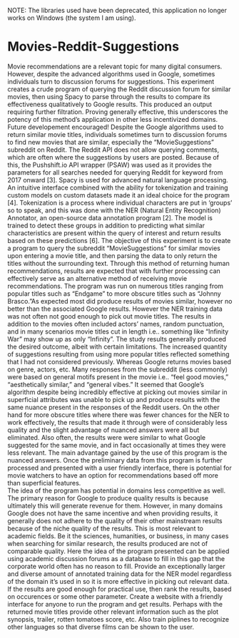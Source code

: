 NOTE: The libraries used have been deprecated, this application no longer works on Windows (the system I am using). 

# Movies-Reddit-Suggestions
Movie recommendations are a relevant topic for many digital consumers. However, despite the advanced algorithms used in Google, sometimes individuals turn to discussion forums for suggestions. This experiment creates a crude program of querying the Reddit discussion forum for similar movies, then using Spacy to parse through the results to compare its effectiveness qualitatively to Google results. This produced an output requiring further filtration. Proving generally effective, this underscores the potency of this method’s application in other less incentivized domains. Future developement encouraged!
Despite the Google algorithms used to return similar movie titles, individuals sometimes turn to discussion forums to find new movies that are similar, especially the “MovieSuggestions” subreddit on Reddit. The Reddit API does not allow querying comments, which are often where the suggestions by users are posted. Because of this, the Pushshift.io API wrapper (PSAW) was used as it provides the parameters for all searches needed for querying Reddit for keyword from 2017 onward [3].
Spacy is used for advanced natural language processing. An intuitive interface combined with the ability for tokenization and training custom models on custom datasets made it an ideal choice for the program [4]. Tokenization is a process where individual characters are put in ‘groups’ so to speak, and this was done with the NER (Natural Entity Recognition) Annotator, an open-source data annotation program [2]. The model is trained to detect these groups in addition to predicting what similar characteristics are present within the query of interest and return results based on these predictions [6]. 
The objective of this experiment is to create a program to query the subreddit “MovieSuggestions” for similar movies upon entering a movie title, and then parsing the data to only return the titles without the surrounding text. Through this method of returning human recommendations, results are expected that with further processing can effectively serve as an alternative method of receiving movie recommendations. 
The program was run on numerous titles ranging from popular titles such as “Endgame” to more obscure titles such as “Johnny Brasco.”As expected most did produce results of movies similar, however no better than the associated Google results. However the NER training data was not often not good enough to pick out movie titles. The results in addition to the movies often included actors’ names, random punctuation, and in many scenarios movie titles cut in length i.e.. something like “Infinity War” may show up as only “Infinity”.
The study results generally produced the desired outcome, albeit with certain limitations. 
The increased quantity of suggestions resulting from using more popular titles reflected something that I had not considered previously. Whereas Google returns movies based on genre, actors, etc. Many responses from the subreddit (less commonly) were based on general motifs present in the movie i.e.. “feel good movies,” “aesthetically similar,” and “general vibes.” It seemed that Google’s algorithm despite being incredibly effective at picking out movies similar in superficial attributes was unable to pick up and produce results with the same nuance present in the responses of the Reddit users. 
On the other hand for more obscure titles where there was fewer chances for the NER to work effectively, the results that made it through were of considerably less quality and the slight advantage of nuanced answers were all but eliminated. 
Also often, the results were were similar to what Google suggested for the same movie, and in fact occasionally at times they were less relevant. 
The main advantage gained by the use of this program is the nuanced answers. Once the preliminary data from this program is further processed and presented with a user friendly interface, there is potential for movie watchers to have an option for recommendations based off more than superficial features.  
The idea of the program has potential in domains less competitive as well. The primary reason for Google to produce quality results is because ultimately this will generate revenue for them. However, in many domains Google does not have the same incentive and when providing results, it generally does not adhere to the quality of their other mainstream results because of the niche quality of the results. This is most relevant to academic fields. Be it the sciences, humanities, or business, in many cases when searching for similar research, the results produced are not of comparable quality. Here the idea of the program presented can be applied using academic discussion forums as a database to fill in this gap that the corporate world often has no reason to fill. 
Provide an exceptionally larger and diverse amount of annotated training data for the NER model regardless of the domain it’s used in so it is more effective in picking out relevant data.
If the results are good enough for practical use, then rank the results, based on occurences or some other parameter.
Create a website with a friendly interface for anyone to run the program and get results.
Perhaps with the returned movie titles provide other relevant information such as the plot synopsis, trailer, rotten tomatoes score, etc. 
Also train piplines to recognize other languages so that diverse films can be shown to the user.






